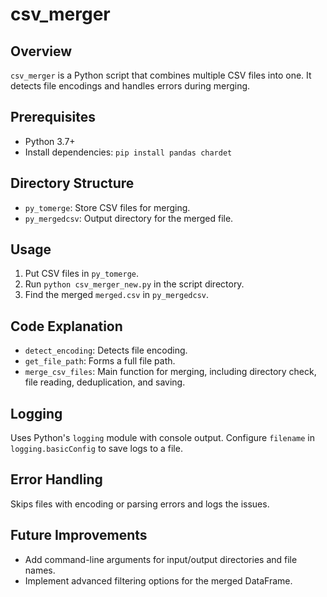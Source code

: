 # csv_merger

## Overview
`csv_merger` is a Python script that combines multiple CSV files into one. It detects file encodings and handles errors during merging.

## Prerequisites
- Python 3.7+
- Install dependencies: `pip install pandas chardet`

## Directory Structure
- `py_tomerge`: Store CSV files for merging.
- `py_mergedcsv`: Output directory for the merged file.

## Usage
1. Put CSV files in `py_tomerge`.
2. Run `python csv_merger_new.py` in the script directory.
3. Find the merged `merged.csv` in `py_mergedcsv`.

## Code Explanation
- `detect_encoding`: Detects file encoding.
- `get_file_path`: Forms a full file path.
- `merge_csv_files`: Main function for merging, including directory check, file reading, deduplication, and saving.

## Logging
Uses Python's `logging` module with console output. Configure `filename` in `logging.basicConfig` to save logs to a file.

## Error Handling
Skips files with encoding or parsing errors and logs the issues.

## Future Improvements
- Add command-line arguments for input/output directories and file names.
- Implement advanced filtering options for the merged DataFrame.